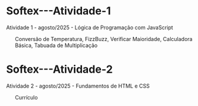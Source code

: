# Softex---Atividade-1
Atividade 1 - agosto/2025 - Lógica de Programação com JavaScript
<ul> Conversão de Temperatura, FizzBuzz, Verificar Maioridade, Calculadora Básica, Tabuada de Multiplicação </ul>

# Softex---Atividade-2
Atividade 2 - agosto/2025 - Fundamentos de HTML e CSS
<ul> Currículo </ul>
